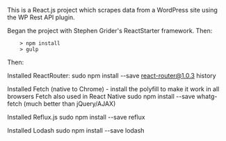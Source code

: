 This is a React.js project which scrapes data from a WordPress site using the WP Rest API plugin. 


Began the project with Stephen Grider's ReactStarter framework. Then:

```
	> npm install
	> gulp
```


Then:

Installed ReactRouter:
sudo npm install --save react-router@1.0.3 history

Installed Fetch (native to Chrome) - install the polyfill to make it work in all browsers
Fetch also used in React Native
sudo npm install --save whatg-fetch (much better than jQuery/AJAX)

Installed Reflux.js
sudo npm install --save reflux

Installed Lodash
sudo npm install --save lodash
